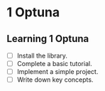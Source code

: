 # 1 Optuna

## Learning 1 Optuna
- [ ] Install the library.
- [ ] Complete a basic tutorial.
- [ ] Implement a simple project.
- [ ] Write down key concepts.
